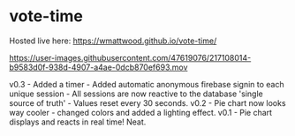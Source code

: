 # vote-time

Hosted live here: https://wmattwood.github.io/vote-time/

https://user-images.githubusercontent.com/47619076/217108014-b9583d0f-938d-4907-a4ae-0dcb870ef693.mov

v0.3 - Added a timer
     - Added automatic anonymous firebase signin to each unique session
     - All sessions are now reactive to the database 'single source of truth'
     - Values reset every 30 seconds.
v0.2 - Pie chart now looks way cooler - changed colors and added a lighting effect.
v0.1 - Pie chart displays and reacts in real time! Neat.